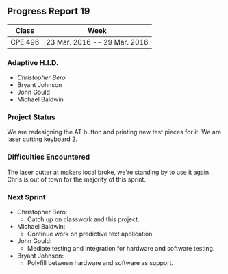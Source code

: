 ## Progress Report 19

Class | Week
----- | ----
CPE 496 | 23 Mar. 2016 -- 29 Mar. 2016

### Adaptive H.I.D.

<!--- This is a comment
Make sure to use *asterisks* to create italics on the member of whoever created the report
-->

* *Christopher Bero*
* Bryant Johnson
* John Gould
* Michael Baldwin

### Project Status
<!---
Project Status is a review of what was accomplished last week and a description of where we stand going into this sprint. A comparison between goals and actual accomplishments is a good idea.
-->

We are redesigning the AT button and printing new test pieces for it. 
We are laser cutting keyboard 2.

### Difficulties Encountered

<!---
Difficulties Encountered is required. Other teams report losing points if this is missing.
Put here any trouble we had while accomplishing work during the previous sprint/week.
-->

The laser cutter at makers local broke, we're standing by to use it again.
Chris is out of town for the majority of this sprint.

### Next Sprint

<!---
Next Sprint should be a list of tasks that each member is going to work towards for the upcomming week.
Make sure to email members on Thursday or Friday so that they can respond with their most recent progress.
-->

* Christopher Bero:
    * Catch up on classwork and this project.
* Michael Baldwin:
    * Continue work on predictive text application.
* John Gould:
    * Mediate testing and integration for hardware and software testing.
* Bryant Johnson:
    * Polyfill between hardware and software as support.



